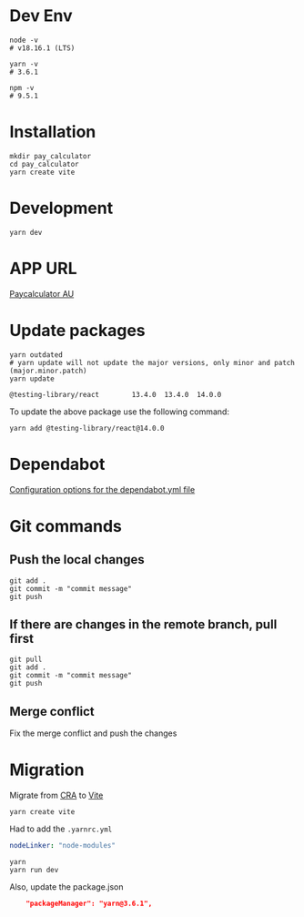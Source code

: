 # Dev Env

```shell
node -v
# v18.16.1 (LTS)

yarn -v
# 3.6.1

npm -v
# 9.5.1
```

# Installation

```shell
mkdir pay_calculator
cd pay_calculator
yarn create vite
```

# Development

```shell
yarn dev
```

# APP URL

[Paycalculator AU](https://pay-calculator-au.netlify.app/)

# Update packages

```shell
yarn outdated
# yarn update will not update the major versions, only minor and patch (major.minor.patch)
yarn update
```

```
@testing-library/react        13.4.0  13.4.0  14.0.0
```

To update the above package use the following command:

```shell
yarn add @testing-library/react@14.0.0
```

# Dependabot

[Configuration options for the dependabot.yml file](https://docs.github.com/en/code-security/dependabot/dependabot-version-updates/configuration-options-for-the-dependabot.yml-file)

# Git commands

## Push the local changes

```shell
git add .
git commit -m "commit message"
git push
```

## If there are changes in the remote branch, pull first

```shell
git pull
git add .
git commit -m "commit message"
git push
```

## Merge conflict

Fix the merge conflict and push the changes

# Migration

Migrate from [CRA](https://create-react-app.dev/) to [Vite](https://vitejs.dev/)

```shell
yarn create vite
```

Had to add the `.yarnrc.yml`

```yml
nodeLinker: "node-modules"
```

```shell
yarn
yarn run dev
```

Also, update the package.json

```json
	"packageManager": "yarn@3.6.1",
```
